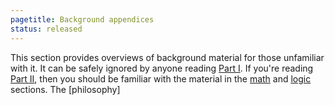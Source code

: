 ```yaml
---
pagetitle: Background appendices
status: released
---
```


This section provides overviews of background material for those unfamiliar with it.  It can be safely ignored by anyone reading [Part I](part_i). If you're reading [Part II](part_ii), then you should be familiar with the material in the [math](mathematics) and [logic](logic) sections.  The [philosophy]